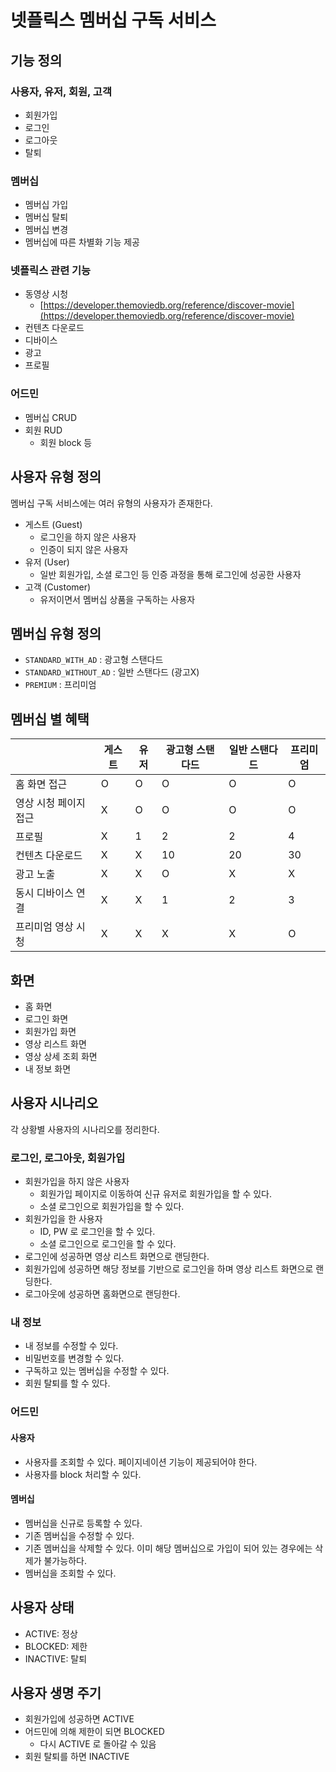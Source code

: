 # 넷플릭스 멤버십 구독 서비스

## 기능 정의

### 사용자, 유저, 회원, 고객
- 회원가입
- 로그인
- 로그아웃
- 탈퇴

### 멤버십
- 멤버십 가입
- 멤버십 탈퇴
- 멤버십 변경
- 멤버십에 따른 차별화 기능 제공

### 넷플릭스 관련 기능
- 동영상 시청
    - [https://developer.themoviedb.org/reference/discover-movie](https://developer.themoviedb.org/reference/discover-movie)
- 컨텐츠 다운로드
- 디바이스
- 광고
- 프로필

### 어드민
- 멤버십 CRUD
- 회원 RUD
  - 회원 block 등

## 사용자 유형 정의

멤버십 구독 서비스에는 여러 유형의 사용자가 존재한다.

- 게스트 (Guest)
  - 로그인을 하지 않은 사용자
  - 인증이 되지 않은 사용자
- 유저 (User)
  - 일반 회원가입, 소셜 로그인 등 인증 과정을 통해 로그인에 성공한 사용자
- 고객 (Customer)
  - 유저이면서 멤버십 상품을 구독하는 사용자

## 멤버십 유형 정의
- `STANDARD_WITH_AD` : 광고형 스탠다드
- `STANDARD_WITHOUT_AD` : 일반 스탠다드 (광고X)
- `PREMIUM` : 프리미엄

## 멤버십 별 혜택
|              | 게스트 | 유저  | 광고형 스탠다드 | 일반 스탠다드 | 프리미엄 |
|--------------|-----|-----|----------|---------|------|
| 홈 화면 접근      | O   | O   | O        | O       | O    |
| 영상 시청 페이지 접근 | X   | O   | O        | O       | O    |
| 프로필          | X   | 1   | 2        | 2       | 4    |
| 컨텐츠 다운로드     | X   | X   | 10       | 20      | 30   |
| 광고 노출        | X   | X   | O        | X       | X    |
| 동시 디바이스 연결   | X   | X   | 1        | 2       | 3    |
| 프리미엄 영상 시청   | X   | X   | X        | X       | O    |

## 화면

- 홈 화면
- 로그인 화면
- 회원가입 화면
- 영상 리스트 화면
- 영상 상세 조회 화면
- 내 정보 화면

## 사용자 시나리오

각 상황별 사용자의 시나리오를 정리한다.

### 로그인, 로그아웃, 회원가입

- 회원가입을 하지 않은 사용자
    - 회원가입 페이지로 이동하여 신규 유저로 회원가입을 할 수 있다.
    - 소셜 로그인으로 회원가입을 할 수 있다.
- 회원가입을 한 사용자
    - ID, PW 로 로그인을 할 수 있다.
    - 소셜 로그인으로 로그인을 할 수 있다.
- 로그인에 성공하면 영상 리스트 화면으로 랜딩한다.
- 회원가입에 성공하면 해당 정보를 기반으로 로그인을 하며 영상 리스트 화면으로 랜딩한다.
- 로그아웃에 성공하면 홈화면으로 랜딩한다.

### 내 정보
- 내 정보를 수정할 수 있다.
- 비밀번호를 변경할 수 있다.
- 구독하고 있는 멤버십을 수정할 수 있다.
- 회원 탈퇴를 할 수 있다.

### 어드민

#### 사용자
- 사용자를 조회할 수 있다. 페이지네이션 기능이 제공되어야 한다.
- 사용자를 block 처리할 수 있다.

#### 멤버십
- 멤버십을 신규로 등록할 수 있다.
- 기존 멤버십을 수정할 수 있다.
- 기존 멤버십을 삭제할 수 있다. 이미 해당 멤버십으로 가입이 되어 있는 경우에는 삭제가 불가능하다.
- 멤버십을 조회할 수 있다.

## 사용자 상태
- ACTIVE: 정상
- BLOCKED: 제한
- INACTIVE: 탈퇴

## 사용자 생명 주기
- 회원가입에 성공하면 ACTIVE
- 어드민에 의해 제한이 되면 BLOCKED
    - 다시 ACTIVE 로 돌아갈 수 있음
- 회원 탈퇴를 하면 INACTIVE
